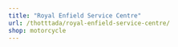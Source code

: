 ```yaml
---
title: "Royal Enfield Service Centre"
url: /thotttada/royal-enfield-service-centre/
shop: motorcycle
---
```

